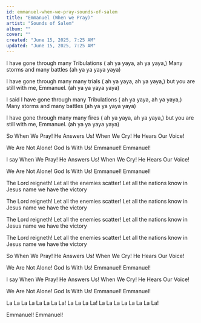 ```yaml
---
id: emmanuel-when-we-pray-sounds-of-salem
title: "Emmanuel (When we Pray)"
artist: "Sounds of Salem"
album: ""
cover: ""
created: "June 15, 2025, 7:25 AM"
updated: "June 15, 2025, 7:25 AM"
---
```


I have gone through many Tribulations
( ah ya yaya, ah ya yaya,) 
Many storms and many battles
(ah ya ya yaya  yaya)

I have gone through many many trials
( ah ya yaya, ah ya yaya,) 
but you are still with me, Emmanuel. 
(ah ya ya yaya  yaya)

I said I have gone through many Tribulations     ( ah ya yaya, ah ya yaya,) 
Many storms and many battles                           (ah ya ya yaya  yaya)

I have gone through many many fires                 ( ah ya yaya, ah ya yaya,) 
but you are still with me, Emmanuel.                   (ah ya ya yaya  yaya)

So When We Pray!
He Answers Us!
When We Cry!
He Hears Our Voice!

We Are Not Alone!
God Is With Us!
Emmanuel!
Emmanuel!

I say When We Pray!
He Answers Us!
When We Cry!
He Hears Our Voice!

We Are Not Alone!
God Is With Us!
Emmanuel!
Emmanuel!

The Lord reigneth!
Let all the enemies scatter!
Let all the nations know
in Jesus name we have the victory

The Lord reigneth!
Let all the enemies scatter!
Let all the nations know
in Jesus name we have the victory

The Lord reigneth!
Let all the enemies scatter!
Let all the nations know
in Jesus name we have the victory

The Lord reigneth!
Let all the enemies scatter!
Let all the nations know
in Jesus name we have the victory

So When We Pray!
He Answers Us!
When We Cry!
He Hears Our Voice!

We Are Not Alone!
God Is With Us!
Emmanuel!
Emmanuel!

I say When We Pray!
He Answers Us!
When We Cry!
He Hears Our Voice!

We Are Not Alone!
God Is With Us!
Emmanuel!
Emmanuel!

La La La La La La La La!
La La La La!
La La La La La La La La!

Emmanuel!
Emmanuel!